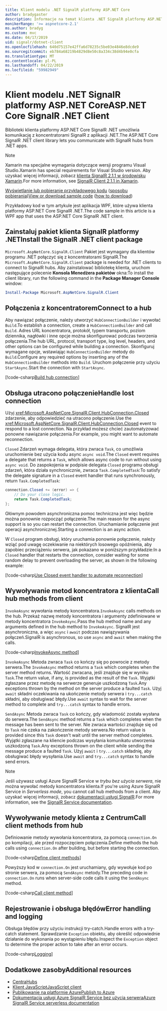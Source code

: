 ```yaml
---
title: Klient modelu .NET SignalR platformy ASP.NET Core
author: bradygaster
description: Informacje na temat klienta .NET SignalR platformy ASP.NET Core
monikerRange: '>= aspnetcore-2.1'
ms.author: bradyg
ms.custom: mvc
ms.date: 04/17/2019
uid: signalr/dotnet-client
ms.openlocfilehash: 640d75157e42ffa6d78235c5be03e4846e8dcde9
ms.sourcegitcommit: eb784a68219b4829d8e50c8a334c38d4b94e0cfa
ms.translationtype: MT
ms.contentlocale: pl-PL
ms.lasthandoff: 04/22/2019
ms.locfileid: "59982949"
---
```

# <a name="aspnet-core-signalr-net-client"></a><span data-ttu-id="b3999-103">Klient modelu .NET SignalR platformy ASP.NET Core</span><span class="sxs-lookup"><span data-stu-id="b3999-103">ASP.NET Core SignalR .NET Client</span></span>

<span data-ttu-id="b3999-104">Biblioteki klienta platformy ASP.NET Core SignalR .NET umożliwia komunikację z koncentratorami SignalR z aplikacji .NET.</span><span class="sxs-lookup"><span data-stu-id="b3999-104">The ASP.NET Core SignalR .NET client library lets you communicate with SignalR hubs from .NET apps.</span></span>

> [!NOTE]
> <span data-ttu-id="b3999-105">Xamarin ma specjalne wymagania dotyczące wersji programu Visual Studio.</span><span class="sxs-lookup"><span data-stu-id="b3999-105">Xamarin has special requirements for Visual Studio version.</span></span> <span data-ttu-id="b3999-106">Aby uzyskać więcej informacji, zobacz [klienta SignalR 2.1.1 w środowisku Xamarin](https://github.com/aspnet/Announcements/issues/305).</span><span class="sxs-lookup"><span data-stu-id="b3999-106">For more information, see [SignalR Client 2.1.1 in Xamarin](https://github.com/aspnet/Announcements/issues/305).</span></span>

<span data-ttu-id="b3999-107">[Wyświetlanie lub pobieranie przykładowego kodu](https://github.com/aspnet/Docs/tree/master/aspnetcore/signalr/dotnet-client/sample) ([sposobu pobierania](xref:index#how-to-download-a-sample))</span><span class="sxs-lookup"><span data-stu-id="b3999-107">[View or download sample code](https://github.com/aspnet/Docs/tree/master/aspnetcore/signalr/dotnet-client/sample) ([how to download](xref:index#how-to-download-a-sample))</span></span>

<span data-ttu-id="b3999-108">Przykładowy kod w tym artykule jest aplikacja WPF, które używa klienta platformy ASP.NET Core SignalR .NET.</span><span class="sxs-lookup"><span data-stu-id="b3999-108">The code sample in this article is a WPF app that uses the ASP.NET Core SignalR .NET client.</span></span>

## <a name="install-the-signalr-net-client-package"></a><span data-ttu-id="b3999-109">Zainstaluj pakiet klienta SignalR platformy .NET</span><span class="sxs-lookup"><span data-stu-id="b3999-109">Install the SignalR .NET client package</span></span>

<span data-ttu-id="b3999-110">`Microsoft.AspNetCore.SignalR.Client` Pakiet jest wymagany dla klientów programu .NET połączyć się z koncentratorami SignalR.</span><span class="sxs-lookup"><span data-stu-id="b3999-110">The `Microsoft.AspNetCore.SignalR.Client` package is needed for .NET clients to connect to SignalR hubs.</span></span> <span data-ttu-id="b3999-111">Aby zainstalować bibliotekę klienta, uruchom następujące polecenie **Konsola Menedżera pakietów** okna:</span><span class="sxs-lookup"><span data-stu-id="b3999-111">To install the client library, run the following command in the **Package Manager Console** window:</span></span>

```powershell
Install-Package Microsoft.AspNetCore.SignalR.Client
```

## <a name="connect-to-a-hub"></a><span data-ttu-id="b3999-112">Połączenia z koncentratorem</span><span class="sxs-lookup"><span data-stu-id="b3999-112">Connect to a hub</span></span>

<span data-ttu-id="b3999-113">Aby nawiązać połączenie, należy utworzyć `HubConnectionBuilder` i wywołać `Build`.</span><span class="sxs-lookup"><span data-stu-id="b3999-113">To establish a connection, create a `HubConnectionBuilder` and call `Build`.</span></span> <span data-ttu-id="b3999-114">Adres URL koncentratora, protokół, typem transportu, poziom dziennika, nagłówki i inne opcje można skonfigurować podczas tworzenia połączenia.</span><span class="sxs-lookup"><span data-stu-id="b3999-114">The hub URL, protocol, transport type, log level, headers, and other options can be configured while building a connection.</span></span> <span data-ttu-id="b3999-115">Skonfiguruj wymagane opcje, wstawiając `HubConnectionBuilder` metody do `Build`.</span><span class="sxs-lookup"><span data-stu-id="b3999-115">Configure any required options by inserting any of the `HubConnectionBuilder` methods into `Build`.</span></span> <span data-ttu-id="b3999-116">Uruchom połączenie przy użyciu `StartAsync`.</span><span class="sxs-lookup"><span data-stu-id="b3999-116">Start the connection with `StartAsync`.</span></span>

[!code-csharp[Build hub connection](dotnet-client/sample/signalrchatclient/MainWindow.xaml.cs?name=snippet_MainWindowClass&highlight=15-17,39)]

## <a name="handle-lost-connection"></a><span data-ttu-id="b3999-117">Obsługa utracono połączenie</span><span class="sxs-lookup"><span data-stu-id="b3999-117">Handle lost connection</span></span>

<span data-ttu-id="b3999-118">Użyj <xref:Microsoft.AspNetCore.SignalR.Client.HubConnection.Closed> zdarzenie, aby odpowiedzieć na utracono połączenie.</span><span class="sxs-lookup"><span data-stu-id="b3999-118">Use the <xref:Microsoft.AspNetCore.SignalR.Client.HubConnection.Closed> event to respond to a lost connection.</span></span> <span data-ttu-id="b3999-119">Na przykład możesz chcieć zautomatyzować ponowne nawiązanie połączenia.</span><span class="sxs-lookup"><span data-stu-id="b3999-119">For example, you might want to automate reconnection.</span></span>

<span data-ttu-id="b3999-120">`Closed` Zdarzeń wymaga delegata, która zwraca `Task`, co umożliwia uruchomienie bez użycia kodu async `async void`.</span><span class="sxs-lookup"><span data-stu-id="b3999-120">The `Closed` event requires a delegate that returns a `Task`, which allows async code to run without using `async void`.</span></span> <span data-ttu-id="b3999-121">Do zaspokojenia w podpisie delegata `Closed` programu obsługi zdarzeń, która działa synchronicznie, zwraca `Task.CompletedTask`:</span><span class="sxs-lookup"><span data-stu-id="b3999-121">To satisfy the delegate signature in a `Closed` event handler that runs synchronously, return `Task.CompletedTask`:</span></span>

```csharp
connection.Closed += (error) => {
    // Do your close logic.
    return Task.CompletedTask;
};
```

<span data-ttu-id="b3999-122">Głównym powodem asynchroniczna pomoc techniczna jest więc będzie można ponownie rozpocząć połączenie.</span><span class="sxs-lookup"><span data-stu-id="b3999-122">The main reason for the async support is so you can restart the connection.</span></span> <span data-ttu-id="b3999-123">Uruchamianie połączenie jest operacji asynchronicznej.</span><span class="sxs-lookup"><span data-stu-id="b3999-123">Starting a connection is an async action.</span></span>

<span data-ttu-id="b3999-124">W `Closed` program obsługi, który uruchamia ponownie połączenie, należy wziąć pod uwagę oczekiwanie na niektórych losowego opóźnienia, aby zapobiec przeciążeniu serwera, jak pokazano w poniższym przykładzie:</span><span class="sxs-lookup"><span data-stu-id="b3999-124">In a `Closed` handler that restarts the connection, consider waiting for some random delay to prevent overloading the server, as shown in the following example:</span></span>

[!code-csharp[Use Closed event handler to automate reconnection](dotnet-client/sample/signalrchatclient/MainWindow.xaml.cs?name=snippet_ClosedRestart)]

## <a name="call-hub-methods-from-client"></a><span data-ttu-id="b3999-125">Wywoływanie metod koncentratora z klienta</span><span class="sxs-lookup"><span data-stu-id="b3999-125">Call hub methods from client</span></span>

<span data-ttu-id="b3999-126">`InvokeAsync` wywołania metody koncentratora.</span><span class="sxs-lookup"><span data-stu-id="b3999-126">`InvokeAsync` calls methods on the hub.</span></span> <span data-ttu-id="b3999-127">Przekaż nazwę metody koncentratora i argumenty zdefiniowane w metody koncentratora `InvokeAsync`.</span><span class="sxs-lookup"><span data-stu-id="b3999-127">Pass the hub method name and any arguments defined in the hub method to `InvokeAsync`.</span></span> <span data-ttu-id="b3999-128">SignalR jest asynchroniczna, a więc `async` i `await` podczas nawiązywania połączeń.</span><span class="sxs-lookup"><span data-stu-id="b3999-128">SignalR is asynchronous, so use `async` and `await` when making the calls.</span></span>

[!code-csharp[InvokeAsync method](dotnet-client/sample/signalrchatclient/MainWindow.xaml.cs?name=snippet_InvokeAsync)]

<span data-ttu-id="b3999-129">`InvokeAsync` Metoda zwraca `Task` co kończy się po powrocie z metody serwera.</span><span class="sxs-lookup"><span data-stu-id="b3999-129">The `InvokeAsync` method returns a `Task` which completes when the server method returns.</span></span> <span data-ttu-id="b3999-130">Wartość zwracana, jeśli znajduje się w wyniku `Task`.</span><span class="sxs-lookup"><span data-stu-id="b3999-130">The return value, if any, is provided as the result of the `Task`.</span></span> <span data-ttu-id="b3999-131">Wyjątki zgłaszane przez metodę na serwerze generuje uszkodzoną `Task`.</span><span class="sxs-lookup"><span data-stu-id="b3999-131">Any exceptions thrown by the method on the server produce a faulted `Task`.</span></span> <span data-ttu-id="b3999-132">Użyj `await` składni oczekiwania na ukończenie metody serwera i `try...catch` składni, aby obsługiwać błędy.</span><span class="sxs-lookup"><span data-stu-id="b3999-132">Use `await` syntax to wait for the server method to complete and `try...catch` syntax to handle errors.</span></span>

<span data-ttu-id="b3999-133">`SendAsync` Metoda zwraca `Task` co kończy, gdy wiadomość została wysłana do serwera.</span><span class="sxs-lookup"><span data-stu-id="b3999-133">The `SendAsync` method returns a `Task` which completes when the message has been sent to the server.</span></span> <span data-ttu-id="b3999-134">Nie zwraca wartości znajduje się od to `Task` nie czeka na zakończenie metody serwera.</span><span class="sxs-lookup"><span data-stu-id="b3999-134">No return value is provided since this `Task` doesn't wait until the server method completes.</span></span> <span data-ttu-id="b3999-135">Wyjątki zgłaszane na kliencie podczas wysyłania komunikatu utworzenia uszkodzoną `Task`.</span><span class="sxs-lookup"><span data-stu-id="b3999-135">Any exceptions thrown on the client while sending the message produce a faulted `Task`.</span></span> <span data-ttu-id="b3999-136">Użyj `await` i `try...catch` składnię, aby obsługiwać błędy wysyłania.</span><span class="sxs-lookup"><span data-stu-id="b3999-136">Use `await` and `try...catch` syntax to handle send errors.</span></span>

> [!NOTE]
> <span data-ttu-id="b3999-137">Jeśli używasz usługi Azure SignalR Service w *trybu bez użycia serwera*, nie można wywołać metody koncentratora klienta.</span><span class="sxs-lookup"><span data-stu-id="b3999-137">If you're using Azure SignalR Service in *Serverless mode*, you cannot call hub methods from a client.</span></span> <span data-ttu-id="b3999-138">Aby uzyskać więcej informacji, zobacz [dokumentacji usługi SignalR](/azure/azure-signalr/signalr-concept-serverless-development-config).</span><span class="sxs-lookup"><span data-stu-id="b3999-138">For more information, see the [SignalR Service documentation](/azure/azure-signalr/signalr-concept-serverless-development-config).</span></span>

## <a name="call-client-methods-from-hub"></a><span data-ttu-id="b3999-139">Wywoływanie metody klienta z Centrum</span><span class="sxs-lookup"><span data-stu-id="b3999-139">Call client methods from hub</span></span>

<span data-ttu-id="b3999-140">Definiowanie metody wywołania koncentratora, za pomocą `connection.On` po kompilacji, ale przed rozpoczęciem połączenia.</span><span class="sxs-lookup"><span data-stu-id="b3999-140">Define methods the hub calls using `connection.On` after building, but before starting the connection.</span></span>

[!code-csharp[Define client methods](dotnet-client/sample/signalrchatclient/MainWindow.xaml.cs?name=snippet_ConnectionOn)]

<span data-ttu-id="b3999-141">Powyższy kod w `connection.On` jest uruchamiany, gdy wywołuje kod po stronie serwera, za pomocą `SendAsync` metody.</span><span class="sxs-lookup"><span data-stu-id="b3999-141">The preceding code in `connection.On` runs when server-side code calls it using the `SendAsync` method.</span></span>

[!code-csharp[Call client method](dotnet-client/sample/signalrchat/hubs/chathub.cs?name=snippet_SendMessage)]

## <a name="error-handling-and-logging"></a><span data-ttu-id="b3999-142">Rejestrowanie i obsługa błędów</span><span class="sxs-lookup"><span data-stu-id="b3999-142">Error handling and logging</span></span>

<span data-ttu-id="b3999-143">Obsługa błędów przy użyciu instrukcji try-catch.</span><span class="sxs-lookup"><span data-stu-id="b3999-143">Handle errors with a try-catch statement.</span></span> <span data-ttu-id="b3999-144">Sprawdzanie `Exception` obiektu, aby określić odpowiednie działanie do wykonania po wystąpieniu błędu.</span><span class="sxs-lookup"><span data-stu-id="b3999-144">Inspect the `Exception` object to determine the proper action to take after an error occurs.</span></span>

[!code-csharp[Logging](dotnet-client/sample/signalrchatclient/MainWindow.xaml.cs?name=snippet_ErrorHandling)]

## <a name="additional-resources"></a><span data-ttu-id="b3999-145">Dodatkowe zasoby</span><span class="sxs-lookup"><span data-stu-id="b3999-145">Additional resources</span></span>

* [<span data-ttu-id="b3999-146">Centra</span><span class="sxs-lookup"><span data-stu-id="b3999-146">Hubs</span></span>](xref:signalr/hubs)
* [<span data-ttu-id="b3999-147">Klient JavaScript</span><span class="sxs-lookup"><span data-stu-id="b3999-147">JavaScript client</span></span>](xref:signalr/javascript-client)
* [<span data-ttu-id="b3999-148">Publikowanie na platformie Azure</span><span class="sxs-lookup"><span data-stu-id="b3999-148">Publish to Azure</span></span>](xref:signalr/publish-to-azure-web-app)
* [<span data-ttu-id="b3999-149">Dokumentacja usługi Azure SignalR Service bez użycia serwera</span><span class="sxs-lookup"><span data-stu-id="b3999-149">Azure SignalR Service serverless documentation</span></span>](/azure/azure-signalr/signalr-concept-serverless-development-config)
